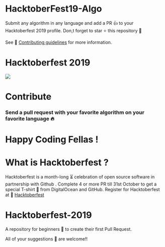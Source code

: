 # HacktoberFest19-Algo
Submit any algorithm in any language and add a PR :+1: to your Hacktoberfest 2019 profile. Don,t forget to star :star: this repository :sparkling_heart:

See :link: [Contributing guidelines](./CONTRIBUTING.md) for more information.

# Hacktoberfest 2019


 ![](https://hacktoberfest.digitalocean.com/assets/logo-hf19-full-10f3c000cea930c76acc1dedc516ea7118b95353220869a3051848e45ff1d656.svg) 


# Contribute
### Send a pull request with your favorite algorithm on your favorite language 🔥
# Happy Coding Fellas !

# What is Hacktoberfest ?

Hacktoberfest is a month-long :hourglass_flowing_sand: celebration of open source software in partnership with Github .
Complete 4 or more PR till 31st October to get a special T-shirt :shirt: from DigitalOcean and GitHub.
Register for Hacktoberfest at :link:
[Hacktoberfest](https://hacktoberfest.digitalocean.com/)

# Hacktoberfest-2019 

A repository for beginners :beginner: to create their first Pull Request. 

All of your suggestions :memo: are welcome!!

